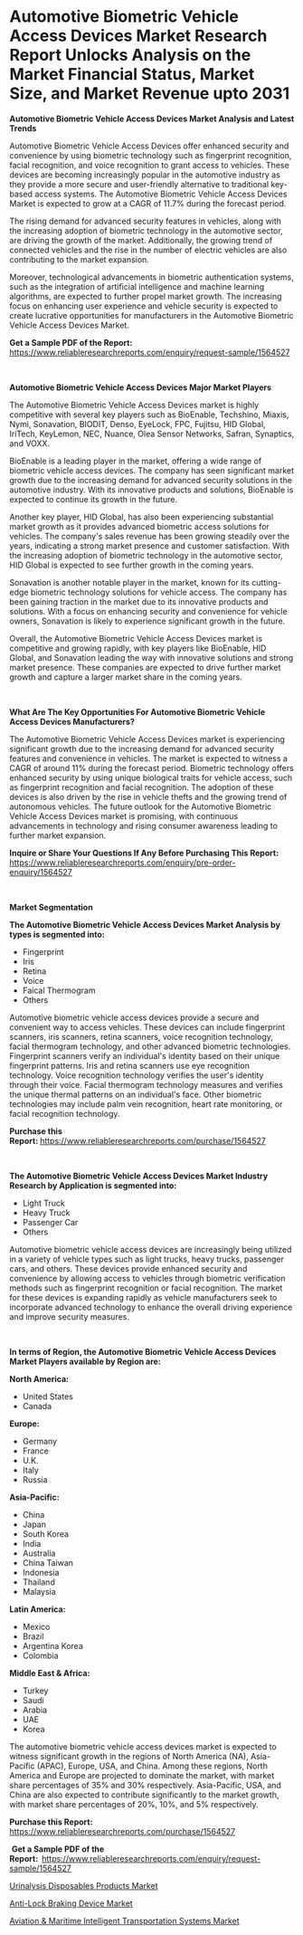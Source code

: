 <p><h1>Automotive Biometric Vehicle Access Devices Market Research Report Unlocks Analysis on the Market Financial Status, Market Size, and Market Revenue upto 2031</h1></p><p><strong>Automotive Biometric Vehicle Access Devices Market Analysis and Latest Trends</strong></p>
<p><p>Automotive Biometric Vehicle Access Devices offer enhanced security and convenience by using biometric technology such as fingerprint recognition, facial recognition, and voice recognition to grant access to vehicles. These devices are becoming increasingly popular in the automotive industry as they provide a more secure and user-friendly alternative to traditional key-based access systems. The Automotive Biometric Vehicle Access Devices Market is expected to grow at a CAGR of 11.7% during the forecast period. </p><p>The rising demand for advanced security features in vehicles, along with the increasing adoption of biometric technology in the automotive sector, are driving the growth of the market. Additionally, the growing trend of connected vehicles and the rise in the number of electric vehicles are also contributing to the market expansion. </p><p>Moreover, technological advancements in biometric authentication systems, such as the integration of artificial intelligence and machine learning algorithms, are expected to further propel market growth. The increasing focus on enhancing user experience and vehicle security is expected to create lucrative opportunities for manufacturers in the Automotive Biometric Vehicle Access Devices Market.</p></p>
<p><strong>Get a Sample PDF of the Report:&nbsp;</strong> <a href="https://www.reliableresearchreports.com/enquiry/request-sample/1564527">https://www.reliableresearchreports.com/enquiry/request-sample/1564527</a></p>
<p>&nbsp;</p>
<p><strong>Automotive Biometric Vehicle Access Devices Major Market Players</strong></p>
<p><p>The Automotive Biometric Vehicle Access Devices market is highly competitive with several key players such as BioEnable, Techshino, Miaxis, Nymi, Sonavation, BIODIT, Denso, EyeLock, FPC, Fujitsu, HID Global, IriTech, KeyLemon, NEC, Nuance, Olea Sensor Networks, Safran, Synaptics, and VOXX.</p><p>BioEnable is a leading player in the market, offering a wide range of biometric vehicle access devices. The company has seen significant market growth due to the increasing demand for advanced security solutions in the automotive industry. With its innovative products and solutions, BioEnable is expected to continue its growth in the future.</p><p>Another key player, HID Global, has also been experiencing substantial market growth as it provides advanced biometric access solutions for vehicles. The company's sales revenue has been growing steadily over the years, indicating a strong market presence and customer satisfaction. With the increasing adoption of biometric technology in the automotive sector, HID Global is expected to see further growth in the coming years.</p><p>Sonavation is another notable player in the market, known for its cutting-edge biometric technology solutions for vehicle access. The company has been gaining traction in the market due to its innovative products and solutions. With a focus on enhancing security and convenience for vehicle owners, Sonavation is likely to experience significant growth in the future.</p><p>Overall, the Automotive Biometric Vehicle Access Devices market is competitive and growing rapidly, with key players like BioEnable, HID Global, and Sonavation leading the way with innovative solutions and strong market presence. These companies are expected to drive further market growth and capture a larger market share in the coming years.</p></p>
<p>&nbsp;</p>
<p><strong>What Are The Key Opportunities For Automotive Biometric Vehicle Access Devices Manufacturers?</strong></p>
<p><p>The Automotive Biometric Vehicle Access Devices market is experiencing significant growth due to the increasing demand for advanced security features and convenience in vehicles. The market is expected to witness a CAGR of around 11% during the forecast period. Biometric technology offers enhanced security by using unique biological traits for vehicle access, such as fingerprint recognition and facial recognition. The adoption of these devices is also driven by the rise in vehicle thefts and the growing trend of autonomous vehicles. The future outlook for the Automotive Biometric Vehicle Access Devices market is promising, with continuous advancements in technology and rising consumer awareness leading to further market expansion.</p></p>
<p><strong>Inquire or Share Your Questions If Any Before Purchasing This Report:</strong> <a href="https://www.reliableresearchreports.com/enquiry/pre-order-enquiry/1564527">https://www.reliableresearchreports.com/enquiry/pre-order-enquiry/1564527</a></p>
<p>&nbsp;</p>
<p><strong>Market Segmentation</strong></p>
<p><strong>The Automotive Biometric Vehicle Access Devices Market Analysis by types is segmented into:</strong></p>
<p><ul><li>Fingerprint</li><li>Iris</li><li>Retina</li><li>Voice</li><li>Faical Thermogram</li><li>Others</li></ul></p>
<p><p>Automotive biometric vehicle access devices provide a secure and convenient way to access vehicles. These devices can include fingerprint scanners, iris scanners, retina scanners, voice recognition technology, facial thermogram technology, and other advanced biometric technologies. Fingerprint scanners verify an individual's identity based on their unique fingerprint patterns. Iris and retina scanners use eye recognition technology. Voice recognition technology verifies the user's identity through their voice. Facial thermogram technology measures and verifies the unique thermal patterns on an individual's face. Other biometric technologies may include palm vein recognition, heart rate monitoring, or facial recognition technology.</p></p>
<p><strong>Purchase this Report:&nbsp;</strong><a href="https://www.reliableresearchreports.com/purchase/1564527">https://www.reliableresearchreports.com/purchase/1564527</a></p>
<p>&nbsp;</p>
<p><strong>The Automotive Biometric Vehicle Access Devices Market Industry Research by Application is segmented into:</strong></p>
<p><ul><li>Light Truck</li><li>Heavy Truck</li><li>Passenger Car</li><li>Others</li></ul></p>
<p><p>Automotive biometric vehicle access devices are increasingly being utilized in a variety of vehicle types such as light trucks, heavy trucks, passenger cars, and others. These devices provide enhanced security and convenience by allowing access to vehicles through biometric verification methods such as fingerprint recognition or facial recognition. The market for these devices is expanding rapidly as vehicle manufacturers seek to incorporate advanced technology to enhance the overall driving experience and improve security measures.</p></p>
<p>&nbsp;</p>
<p><strong>In terms of Region, the Automotive Biometric Vehicle Access Devices Market Players available by Region are:</strong></p>
<p>
    <p> <strong> North America: </strong>
        <ul>
            <li>United States</li>
            <li>Canada</li>
        </ul>
        </p> 
    <p> <strong> Europe: </strong>
        <ul>
            <li>Germany</li>
            <li>France</li>
            <li>U.K.</li>
            <li>Italy</li>
            <li>Russia</li>
        </ul>
        </p> 
    <p> <strong> Asia-Pacific: </strong>
        <ul>
            <li>China</li>
            <li>Japan</li>
            <li>South Korea</li>
            <li>India</li>
            <li>Australia</li>
            <li>China Taiwan</li>
            <li>Indonesia</li>
            <li>Thailand</li>
            <li>Malaysia</li>
        </ul>
        </p> 
    <p> <strong> Latin America: </strong>
        <ul>
            <li>Mexico</li>
            <li>Brazil</li>
            <li>Argentina Korea</li>
            <li>Colombia</li>
        </ul>
        </p> 
    <p> <strong> Middle East & Africa: </strong>
        <ul>
            <li>Turkey</li>
            <li>Saudi</li>
            <li>Arabia</li>
            <li>UAE</li>
            <li>Korea</li>
        </ul>
    </p>
    </p>
<p><p>The automotive biometric vehicle access devices market is expected to witness significant growth in the regions of North America (NA), Asia-Pacific (APAC), Europe, USA, and China. Among these regions, North America and Europe are projected to dominate the market, with market share percentages of 35% and 30% respectively. Asia-Pacific, USA, and China are also expected to contribute significantly to the market growth, with market share percentages of 20%, 10%, and 5% respectively.</p></p>
<p><strong>Purchase this Report: </strong><a href="https://www.reliableresearchreports.com/purchase/1564527">https://www.reliableresearchreports.com/purchase/1564527</a></p>
<p>&nbsp;<strong>Get a Sample PDF of the Report:&nbsp;&nbsp;</strong><a href="https://www.reliableresearchreports.com/enquiry/request-sample/1564527">https://www.reliableresearchreports.com/enquiry/request-sample/1564527</a></p>
<p><strong></strong></p>
<p><p><a href="https://view.publitas.com/reportprime-1/urinalysis-disposables-products-market-provides-detailed-segmentation-of-this-market-based-on-type-application-and-region-and-forecast-for-the-period-from-2023-2030/">Urinalysis Disposables Products Market</a></p><p><a href="https://github.com/edytherolanlouisejk1miz0wig/Market-Research-Report-List-1/blob/main/anti-lock-braking-device-market.md">Anti-Lock Braking Device Market</a></p><p><a href="https://github.com/peachesmcdowel1/Market-Research-Report-List-1/blob/main/aviation-maritime-intelligent-transportation-systems-market.md">Aviation & Maritime Intelligent Transportation Systems Market</a></p></p>